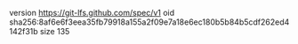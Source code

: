 version https://git-lfs.github.com/spec/v1
oid sha256:8af6e6f3eea35fb79918a155a2f09e7a18e6ec180b5b84b5cdf262ed4142f31b
size 135
